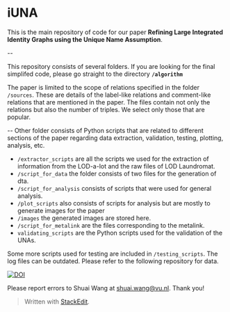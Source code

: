 # iUNA

This is the main repository of code for our paper
**Refining Large Integrated Identity Graphs using the Unique Name Assumption**.

--

This repository consists of several folders. If you are looking for the final simplifed code, please go straight to the directory **`/algorithm`**

The paper is limited to the scope of relations specified in the folder `/sources`. These are details of the label-like relations and comment-like relations that are mentioned in the paper. The files contain not only the relations but also the number of triples. We select only those that are popular. 

--
Other folder consists of Python scripts that are related to different sections of the paper regarding data extraction, validation, testing, plotting, analysis, etc. 

- `/extractor_scripts` are all the scripts we used for the extraction of information from the LOD-a-lot and the raw files of LOD Laundromat.
- `/script_for_data` the folder consists of two files for the generation of dta. 
- `/script_for_analysis` consists of scripts that were used for general analysis. 
- `/plot_scripts` also consists of scripts for analysis but are mostly to generate images for the paper
- `/images` the generated images are stored here. 
- `/script_for_metalink` are the files corresponding to the metalink. 
- `validating_scripts` are the Python scripts used for the validation of the UNAs. 

Some more scripts used for testing are included in `/testing_scripts`. The log files can be outdated. Please refer to the following repository for data. 

[![DOI](https://zenodo.org/badge/DOI/10.5281/zenodo.7765113.svg)](https://doi.org/10.5281/zenodo.7765113)

Please report errors to Shuai Wang at shuai.wang@vu.nl. Thank you!

> Written with [StackEdit](https://stackedit.io/).
